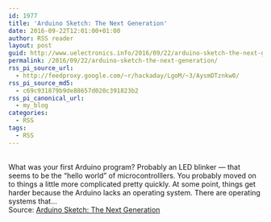 ```yaml
---
id: 1977
title: 'Arduino Sketch: The Next Generation'
date: 2016-09-22T12:01:00+01:00
author: RSS reader
layout: post
guid: http://www.uelectronics.info/2016/09/22/arduino-sketch-the-next-generation/
permalink: /2016/09/22/arduino-sketch-the-next-generation/
rss_pi_source_url:
  - http://feedproxy.google.com/~r/hackaday/LgoM/~3/AysmDTznkw0/
rss_pi_source_md5:
  - c69c931879b9de88657d020c391823b2
rss_pi_canonical_url:
  - my_blog
categories:
  - RSS
tags:
  - RSS
---
```

&#013;  
What was your first Arduino program? Probably an LED blinker — that seems to be the “hello world” of microcontrolllers. You probably moved on to things a little more complicated pretty quickly. At some point, things get harder because the Arduino lacks an operating system. There are operating systems that…&#013;  
Source: <a href="http://feedproxy.google.com/~r/hackaday/LgoM/~3/AysmDTznkw0/" target="_blank">Arduino Sketch: The Next Generation</a>